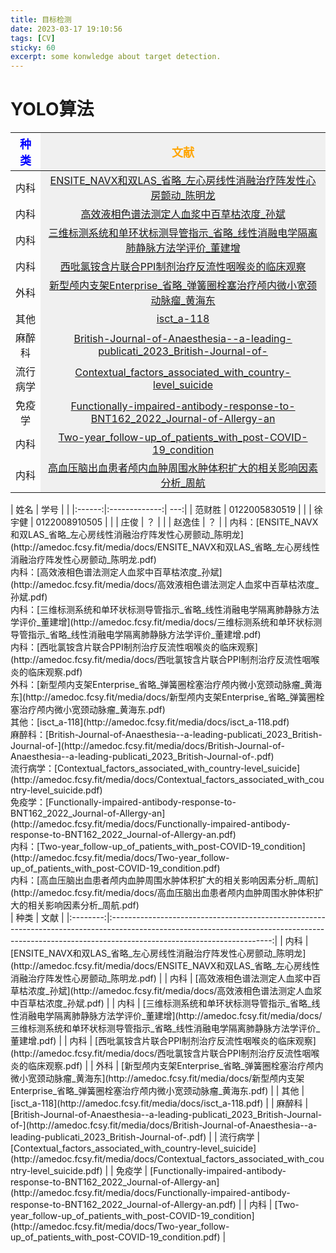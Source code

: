 ```yaml
---
title: 目标检测  
date: 2023-03-17 19:10:56  
tags: [CV]  
sticky: 60
excerpt: some konwledge about target detection.
---
```

# YOLO算法
 <table>     <thead><tr>    <th align=center>        <font color=blue size=4 face=YaHei>种类</font>    </th>    <th bgcolor=#f0f0f0 align=center>        <font color=orange size=4 face=楷体>文献</font>    </th></tr>    </thead>    <tbody><tr><td align=center>内科</td><td bgcolor=#f0f0f0 align=center><a href=\"http://amedoc.fcsy.fit/media/docs/ENSITE_NAVX和双LAS_省略_左心房线性消融治疗阵发性心房颤动_陈明龙.pdf\">ENSITE_NAVX和双LAS_省略_左心房线性消融治疗阵发性心房颤动_陈明龙</a></td></tr><tr><td align=center>内科</td><td bgcolor=#f0f0f0 align=center><a href=\"http://amedoc.fcsy.fit/media/docs/高效液相色谱法测定人血浆中百草枯浓度_孙斌.pdf\">高效液相色谱法测定人血浆中百草枯浓度_孙斌</a></td></tr><tr><td align=center>内科</td><td bgcolor=#f0f0f0 align=center><a href=\"http://amedoc.fcsy.fit/media/docs/三维标测系统和单环状标测导管指示_省略_线性消融电学隔离肺静脉方法学评价_董建增.pdf\">三维标测系统和单环状标测导管指示_省略_线性消融电学隔离肺静脉方法学评价_董建增</a></td></tr><tr><td align=center>内科</td><td bgcolor=#f0f0f0 align=center><a href=\"http://amedoc.fcsy.fit/media/docs/西吡氯铵含片联合PPI制剂治疗反流性咽喉炎的临床观察.pdf\">西吡氯铵含片联合PPI制剂治疗反流性咽喉炎的临床观察</a></td></tr><tr><td align=center>外科</td><td bgcolor=#f0f0f0 align=center><a href=\"http://amedoc.fcsy.fit/media/docs/新型颅内支架Enterprise_省略_弹簧圈栓塞治疗颅内微小宽颈动脉瘤_黄海东.pdf\">新型颅内支架Enterprise_省略_弹簧圈栓塞治疗颅内微小宽颈动脉瘤_黄海东</a></td></tr><tr><td align=center>其他</td><td bgcolor=#f0f0f0 align=center><a href=\"http://amedoc.fcsy.fit/media/docs/isct_a-118.pdf\">isct_a-118</a></td></tr><tr><td align=center>麻醉科</td><td bgcolor=#f0f0f0 align=center><a href=\"http://amedoc.fcsy.fit/media/docs/British-Journal-of-Anaesthesia--a-leading-publicati_2023_British-Journal-of-.pdf\">British-Journal-of-Anaesthesia--a-leading-publicati_2023_British-Journal-of-</a></td></tr><tr><td align=center>流行病学</td><td bgcolor=#f0f0f0 align=center><a href=\"http://amedoc.fcsy.fit/media/docs/Contextual_factors_associated_with_country-level_suicide.pdf\">Contextual_factors_associated_with_country-level_suicide</a></td></tr><tr><td align=center>免疫学</td><td bgcolor=#f0f0f0 align=center><a href=\"http://amedoc.fcsy.fit/media/docs/Functionally-impaired-antibody-response-to-BNT162_2022_Journal-of-Allergy-an.pdf\">Functionally-impaired-antibody-response-to-BNT162_2022_Journal-of-Allergy-an</a></td></tr><tr><td align=center>内科</td><td bgcolor=#f0f0f0 align=center><a href=\"http://amedoc.fcsy.fit/media/docs/Two-year_follow-up_of_patients_with_post-COVID-19_condition.pdf\">Two-year_follow-up_of_patients_with_post-COVID-19_condition</a></td></tr><tr><td align=center>内科</td><td bgcolor=#f0f0f0 align=center><a href=\"http://amedoc.fcsy.fit/media/docs/高血压脑出血患者颅内血肿周围水肿体积扩大的相关影响因素分析_周航.pdf\">高血压脑出血患者颅内血肿周围水肿体积扩大的相关影响因素分析_周航</a></td></tr></tbody></table>
|  姓名  |     学号      |     |
|:------:|:-------------:| ---:|
| 范财胜 | 0122005830519 |     |
| 徐宇健 | 0122008910505 |     |
|  庄俊  |      ？       |     |
| 赵逸佳 | ？              |     |
内科：[ENSITE_NAVX和双LAS_省略_左心房线性消融治疗阵发性心房颤动_陈明龙](http://amedoc.fcsy.fit/media/docs/ENSITE_NAVX和双LAS_省略_左心房线性消融治疗阵发性心房颤动_陈明龙.pdf)<br>内科：[高效液相色谱法测定人血浆中百草枯浓度_孙斌](http://amedoc.fcsy.fit/media/docs/高效液相色谱法测定人血浆中百草枯浓度_孙斌.pdf)<br>内科：[三维标测系统和单环状标测导管指示_省略_线性消融电学隔离肺静脉方法学评价_董建增](http://amedoc.fcsy.fit/media/docs/三维标测系统和单环状标测导管指示_省略_线性消融电学隔离肺静脉方法学评价_董建增.pdf)<br>内科：[西吡氯铵含片联合PPI制剂治疗反流性咽喉炎的临床观察](http://amedoc.fcsy.fit/media/docs/西吡氯铵含片联合PPI制剂治疗反流性咽喉炎的临床观察.pdf)<br>外科：[新型颅内支架Enterprise_省略_弹簧圈栓塞治疗颅内微小宽颈动脉瘤_黄海东](http://amedoc.fcsy.fit/media/docs/新型颅内支架Enterprise_省略_弹簧圈栓塞治疗颅内微小宽颈动脉瘤_黄海东.pdf)<br>其他：[isct_a-118](http://amedoc.fcsy.fit/media/docs/isct_a-118.pdf)<br>麻醉科：[British-Journal-of-Anaesthesia--a-leading-publicati_2023_British-Journal-of-](http://amedoc.fcsy.fit/media/docs/British-Journal-of-Anaesthesia--a-leading-publicati_2023_British-Journal-of-.pdf)<br>流行病学：[Contextual_factors_associated_with_country-level_suicide](http://amedoc.fcsy.fit/media/docs/Contextual_factors_associated_with_country-level_suicide.pdf)<br>免疫学：[Functionally-impaired-antibody-response-to-BNT162_2022_Journal-of-Allergy-an](http://amedoc.fcsy.fit/media/docs/Functionally-impaired-antibody-response-to-BNT162_2022_Journal-of-Allergy-an.pdf)<br>内科：[Two-year_follow-up_of_patients_with_post-COVID-19_condition](http://amedoc.fcsy.fit/media/docs/Two-year_follow-up_of_patients_with_post-COVID-19_condition.pdf)<br>内科：[高血压脑出血患者颅内血肿周围水肿体积扩大的相关影响因素分析_周航](http://amedoc.fcsy.fit/media/docs/高血压脑出血患者颅内血肿周围水肿体积扩大的相关影响因素分析_周航.pdf)<br>
|   种类   |                                                                                                 文献                                                                                                 |
|:--------:|:----------------------------------------------------------------------------------------------------------------------------------------------------------------------------------------------------:|
|   内科   |               [ENSITE_NAVX和双LAS_省略_左心房线性消融治疗阵发性心房颤动_陈明龙](http://amedoc.fcsy.fit/media/docs/ENSITE_NAVX和双LAS_省略_左心房线性消融治疗阵发性心房颤动_陈明龙.pdf)               |
|   内科   |                                     [高效液相色谱法测定人血浆中百草枯浓度_孙斌](http://amedoc.fcsy.fit/media/docs/高效液相色谱法测定人血浆中百草枯浓度_孙斌.pdf)                                     |
|   内科   | [三维标测系统和单环状标测导管指示_省略_线性消融电学隔离肺静脉方法学评价_董建增](http://amedoc.fcsy.fit/media/docs/三维标测系统和单环状标测导管指示_省略_线性消融电学隔离肺静脉方法学评价_董建增.pdf) |
|   内科   |                             [西吡氯铵含片联合PPI制剂治疗反流性咽喉炎的临床观察](http://amedoc.fcsy.fit/media/docs/西吡氯铵含片联合PPI制剂治疗反流性咽喉炎的临床观察.pdf)                             |
|   外科   |           [新型颅内支架Enterprise_省略_弹簧圈栓塞治疗颅内微小宽颈动脉瘤_黄海东](http://amedoc.fcsy.fit/media/docs/新型颅内支架Enterprise_省略_弹簧圈栓塞治疗颅内微小宽颈动脉瘤_黄海东.pdf)           |
|   其他   |                                                                    [isct_a-118](http://amedoc.fcsy.fit/media/docs/isct_a-118.pdf)                                                                    |
|  麻醉科  |  [British-Journal-of-Anaesthesia--a-leading-publicati_2023_British-Journal-of-](http://amedoc.fcsy.fit/media/docs/British-Journal-of-Anaesthesia--a-leading-publicati_2023_British-Journal-of-.pdf)  |
| 流行病学 |                      [Contextual_factors_associated_with_country-level_suicide](http://amedoc.fcsy.fit/media/docs/Contextual_factors_associated_with_country-level_suicide.pdf)                      |
|  免疫学  |  [Functionally-impaired-antibody-response-to-BNT162_2022_Journal-of-Allergy-an](http://amedoc.fcsy.fit/media/docs/Functionally-impaired-antibody-response-to-BNT162_2022_Journal-of-Allergy-an.pdf)  |
|   内科   |                   [Two-year_follow-up_of_patients_with_post-COVID-19_condition](http://amedoc.fcsy.fit/media/docs/Two-year_follow-up_of_patients_with_post-COVID-19_condition.pdf)                   |
